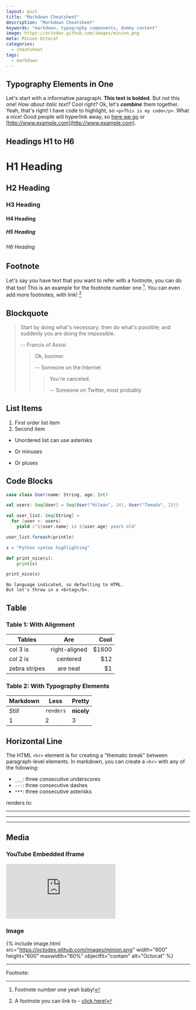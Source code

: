 ```yaml
---
layout: post
title: "Markdown Cheatsheet"
description: "Markdown Cheatsheet"
keywords: "markdown, typography components, dummy content"
image: https://octodex.github.com/images/minion.png
meta: Minion Octocat
categories:
  - cheatsheet
tags:
  - markdown
---
```


## Typography Elements in One

Let's start with a informative paragraph. **This text is bolded.** But not this one! _How about italic text?_ Cool right? Ok, let's **_combine_** them together. Yeah, that's right! I have code to highlight, so `<p>This is my code</p>`. What a nice! Good people will hyperlink away, so [here we go](#) or [http://www.example.com](http://www.example.com).

<div class="divider"></div>

## Headings H1 to H6

# H1 Heading

## H2 Heading

### H3 Heading

#### H4 Heading

##### H5 Heading

###### H6 Heading

<div class="divider"></div>

## Footnote

Let's say you have text that you want to refer with a footnote, you can do that too! This is an example for the footnote number one [^1]. You can even add more footnotes, with link! [^2]

<div class="divider"></div>

## Blockquote

> Start by doing what's necessary; then do what's possible; and suddenly you are doing the impossible.
>
> -- Francis of Assisi
> > Ok, boomer.
> >
> > -- Someone on the Internet
> > > You're canceled.
> > >
> > > -- Someone on Twitter, most probably

<div class="divider"></div>

## List Items

1. First order list item
2. Second item

* Unordered list can use asterisks
- Or minuses
+ Or pluses

<div class="divider"></div>

## Code Blocks

```scala
case class User(name: String, age: Int)

val users: Seq[User] = Seq(User("Hilman", 24), User("Tamado", 23))

val user_list: Seq[String] =
  for (user <- users)
    yield s"${user.name} is ${user.age} years old"

user_list.foreach(println)
```

```python
s = "Python syntax highlighting"

def print_nice(s):
    print(s)

print_nice(s)
```

```
No language indicated, so defaulting to HTML.
But let's throw in a <b>tag</b>.
```

<div class="divider"></div>

## Table

### Table 1: With Alignment

| Tables        | Are           | Cool  |
| ------------- |:-------------:| -----:|
| col 3 is      | right-aligned | $1600 |
| col 2 is      | centered      |   $12 |
| zebra stripes | are neat      |    $1 |

### Table 2: With Typography Elements

Markdown | Less | Pretty
--- | --- | ---
*Still* | `renders` | **nicely**
1 | 2 | 3

<div class="divider"></div>

## Horizontal Line

The HTML `<hr>` element is for creating a "thematic break" between paragraph-level elements. In markdown, you can create a `<hr>` with any of the following:

* `___`: three consecutive underscores
* `---`: three consecutive dashes
* `***`: three consecutive asterisks

renders to:

___

---

***

<div class="divider"></div>

## Media

### YouTube Embedded Iframe

<div class="video-container"><iframe src="https://www.youtube.com/embed/n1a7o44WxNo" frameborder="0" allowfullscreen></iframe></div>

### Image

{% include image.html src="https://octodex.github.com/images/minion.png" width="600" height="600" maxwidth="60%" objectfit="contain" alt="Octocat" %}

---
Footnote:

[^1]: Footnote number one yeah baby!
[^2]: A footnote you can link to - [click here!](#)
